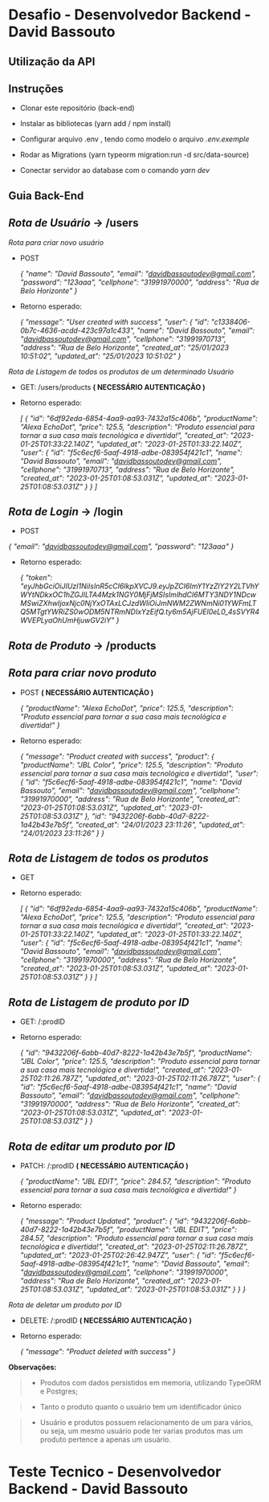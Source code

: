 # Desafio - Desenvolvedor Backend - David Bassouto

## Utilização da API

## Instruções

- Clonar este repositório (back-end)

- Instalar as bibliotecas (yarn add / npm install)

- Configurar arquivo .env , tendo como modelo o arquivo _.env.exemple_

- Rodar as Migrations (yarn typeorm migration:run -d src/data-source)

- Conectar servidor ao database com o comando _yarn dev_

## Guia Back-End

## _Rota de Usuário_ -> /users

_Rota para criar novo usuário_

- POST

  _{
  "name": "David Bassouto",
  "email": "davidbassoutodev@gmail.com",
  "password": "123aaa",
  "cellphone": "31991970000",
  "address": "Rua de Belo Horizonte"
  }_

- Retorno esperado:

  _{
  "message": "User created with success",
  "user": {
  "id": "c1338406-0b7c-4636-acdd-423c97a1c433",
  "name": "David Bassouto",
  "email": "davidbassoutodev@gmail.com",
  "cellphone": "31991970713",
  "address": "Rua de Belo Horizonte",
  "created_at": "25/01/2023 10:51:02",
  "updated_at": "25/01/2023 10:51:02"
  }_

_Rota de Listagem de todos os produtos de um determinado Usuário_

- GET: /users/products **( NECESSÁRIO AUTENTICAÇÃO )**
- Retorno esperado:

  _[
  {
  "id": "6df92eda-6854-4aa9-aa93-7432a15c406b",
  "productName": "Alexa EchoDot",
  "price": 125.5,
  "description": "Produto essencial para tornar a sua casa mais tecnológica e divertida!",
  "created_at": "2023-01-25T01:33:22.140Z",
  "updated_at": "2023-01-25T01:33:22.140Z",
  "user": {
  "id": "f5c6ecf6-5aaf-4918-adbe-083954f421c1",
  "name": "David Bassouto",
  "email": "davidbassoutodev@gmail.com",
  "cellphone": "31991970713",
  "address": "Rua de Belo Horizonte",
  "created_at": "2023-01-25T01:08:53.031Z",
  "updated_at": "2023-01-25T01:08:53.031Z"
  }
  }
  ]_

## _Rota de Login_ -> /login

- POST

_{
"email": "davidbassoutodev@gmail.com",
"password": "123aaa"
}_

- Retorno esperado:

  _{
  "token": "eyJhbGciOiJIUzI1NiIsInR5cCI6IkpXVCJ9.eyJpZCI6ImY1YzZlY2Y2LTVhYWYtNDkxOC1hZGJlLTA4Mzk1NGY0MjFjMSIsImlhdCI6MTY3NDY1NDcwMSwiZXhwIjoxNjc0NjYxOTAxLCJzdWIiOiJmNWM2ZWNmNi01YWFmLTQ5MTgtYWRiZS0wODM5NTRmNDIxYzEifQ.ty6m5AjFUEl0eL0_4sSVYR4WVEPLyaOhUmHjuwGV2iY"
  }_

## _Rota de Produto_ -> /products

## _Rota para criar novo produto_

- POST **( NECESSÁRIO AUTENTICAÇÃO )**

  _{
  "productName": "Alexa EchoDot",
  "price": 125.5,
  "description": "Produto essencial para tornar a sua casa mais tecnológica e divertida!"
  }_

- Retorno esperado:

  _{
  "message": "Product created with success",
  "product": {
  "productName": "JBL Color",
  "price": 125.5,
  "description": "Produto essencial para tornar a sua casa mais tecnológica e divertida!",
  "user": {
  "id": "f5c6ecf6-5aaf-4918-adbe-083954f421c1",
  "name": "David Bassouto",
  "email": "davidbassoutodev@gmail.com",
  "cellphone": "31991970000",
  "address": "Rua de Belo Horizonte",
  "created_at": "2023-01-25T01:08:53.031Z",
  "updated_at": "2023-01-25T01:08:53.031Z"
  },
  "id": "9432206f-6abb-40d7-8222-1a42b43e7b5f",
  "created_at": "24/01/2023 23:11:26",
  "updated_at": "24/01/2023 23:11:26"
  }
  }_

## _Rota de Listagem de todos os produtos_

- GET

- Retorno esperado:

  _[
  {
  "id": "6df92eda-6854-4aa9-aa93-7432a15c406b",
  "productName": "Alexa EchoDot",
  "price": 125.5,
  "description": "Produto essencial para tornar a sua casa mais tecnológica e divertida!",
  "created_at": "2023-01-25T01:33:22.140Z",
  "updated_at": "2023-01-25T01:33:22.140Z",
  "user": {
  "id": "f5c6ecf6-5aaf-4918-adbe-083954f421c1",
  "name": "David Bassouto",
  "email": "davidbassoutodev@gmail.com",
  "cellphone": "31991970000",
  "address": "Rua de Belo Horizonte",
  "created_at": "2023-01-25T01:08:53.031Z",
  "updated_at": "2023-01-25T01:08:53.031Z"
  }
  }
  ]_

## _Rota de Listagem de produto por ID_

- GET: /:prodID

- Retorno esperado:

  _{
  "id": "9432206f-6abb-40d7-8222-1a42b43e7b5f",
  "productName": "JBL Color",
  "price": 125.5,
  "description": "Produto essencial para tornar a sua casa mais tecnológica e divertida!",
  "created_at": "2023-01-25T02:11:26.787Z",
  "updated_at": "2023-01-25T02:11:26.787Z",
  "user": {
  "id": "f5c6ecf6-5aaf-4918-adbe-083954f421c1",
  "name": "David Bassouto",
  "email": "davidbassoutodev@gmail.com",
  "cellphone": "31991970000",
  "address": "Rua de Belo Horizonte",
  "created_at": "2023-01-25T01:08:53.031Z",
  "updated_at": "2023-01-25T01:08:53.031Z"
  }
  }_

## _Rota de editar um produto por ID_

- PATCH: /:prodID **( NECESSÁRIO AUTENTICAÇÃO )**

  _{
  "productName": "JBL EDIT",
  "price": 284.57,
  "description": "Produto essencial para tornar a sua casa mais tecnológica e divertida!"
  }_

- Retorno esperado:

  _{
  "message": "Product Updated",
  "product": {
  "id": "9432206f-6abb-40d7-8222-1a42b43e7b5f",
  "productName": "JBL EDIT",
  "price": 284.57,
  "description": "Produto essencial para tornar a sua casa mais tecnológica e divertida!",
  "created_at": "2023-01-25T02:11:26.787Z",
  "updated_at": "2023-01-25T02:26:42.947Z",
  "user": {
  "id": "f5c6ecf6-5aaf-4918-adbe-083954f421c1",
  "name": "David Bassouto",
  "email": "davidbassoutodev@gmail.com",
  "cellphone": "31991970000",
  "address": "Rua de Belo Horizonte",
  "created_at": "2023-01-25T01:08:53.031Z",
  "updated_at": "2023-01-25T01:08:53.031Z"
  }
  }
  }_

_Rota de deletar um produto por ID_

- DELETE: /:prodID **( NECESSÁRIO AUTENTICAÇÃO )**

- Retorno esperado:

  _{
  "message": "Product deleted with success"
  }_

**Observações:**

> - Produtos com dados persistidos em memoria, utilizando TypeORM e Postgres;

> - Tanto o produto quanto o usuário tem um identificador único

> - Usuário e produtos possuem relacionamento de um para vários, ou seja, um mesmo usuário pode ter varias produtos mas um produto pertence a apenas um usuário.

# Teste Tecnico - Desenvolvedor Backend - David Bassouto
